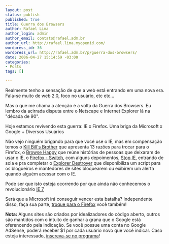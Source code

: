 ```yaml
--- 
layout: post
status: publish
published: true
title: Guerra dos Browsers
author: Rafael Lima
author_login: admin
author_email: contato@rafael.adm.br
author_url: http://rafael.lima.myopenid.com/
wordpress_id: 36
wordpress_url: http://rafael.adm.br/p/guerra-dos-browsers/
date: 2006-04-27 15:14:59 -03:00
categories: 
- Posts
tags: []

---
```

Realmente tenho a sensa&ccedil;&atilde;o de que a web est&aacute; entrando em uma nova era. Fala-se muito de web 2.0, foco no usu&aacute;rio, etc etc...

Mas o que me chama a aten&ccedil;&atilde;o &eacute; a volta da Guerra dos Browsers. Eu lembro da acirrada disputa entre o Netscape e Internet Explorer l&aacute; na "d&eacute;cada de 90".

Hoje estamos revivendo esta guerra: IE x Firefox. Uma briga da Microsoft x Google + Diversos Usu&aacute;rios

N&atilde;o vejo ningu&eacute;m brigando para que voc&ecirc; use o IE, mas em compensa&ccedil;&atilde;o temos o <a title="Visitar o site (nova janela)" target="_blank" href="http://www.killbillsbrowser.com">Kill Bill's  Brother</a> que apresenta 13 raz&otilde;es para trocar para o Firefox, o <a title="Visitar (nova janela)" target="_blank" href="http://browsehappy.com/">Browse Happy</a> que re&uacute;ne hist&oacute;rias de pessoas que deixaram de usar o IE, o <a title="Visitar (nova janela)" target="_blank" href="http://www.switch2firefox.com/">Firefox - Switch</a>, com alguns depoimentos, <a title="Visitar (nova janela)" target="_blank" href="http://www.stopie.com/">Stop IE</a>, entrando de sola e pra completar o <a title="Visitar (nova janela)" target="_blank" href="http://explorerdestroyer.com/">Explorer Destroyer</a> que disponibiliza um script para os blogueiros e mantedores de sites bloquearem ou exibirem um alerta quando algu&eacute;m acessar com o IE.

Pode ser que isto esteja ocorrendo por que ainda n&atilde;o conhecemos o revolucion&aacute;rio <a title="Visitar (nova janela)" target="_blank" href="http://ie7.com/">IE 7</a>

Ser&aacute; que a Microsoft ir&aacute; conseguir vencer esta batalha?  Independente disso, fa&ccedil;a sua parte, <a target="_blank" title="Visitar o site do Firefox (nova janela)" href="http://www.mozilla.com/firefox/">troque para o Firefox</a> voc&ecirc; tamb&eacute;m!

<script type="text/javascript"><!-- google_ad_client = "pub-1877211724276991"; google_ad_width = 180; google_ad_height = 60; google_ad_format = "180x60_as_rimg"; google_cpa_choice = "CAAQgbH8zwEaCKYVHQrMwTTDKOW-93M"; //--></script> <script type="text/javascript"> </script>

<strong>Nota:</strong> Alguns sites s&atilde;o criados por idealizadores do c&oacute;digo aberto, outros s&atilde;o mantidos com o intuito de ganhar a grana que o Google est&aacute; oferencendo pela indica&ccedil;&atilde;o. Se voc&ecirc; possue uma conta no Google AdSense, poder&aacute; receber $1 por cada usu&aacute;rio novo que voc&ecirc; indicar. Caso esteja interessado, <a target="_blank" title="Visitar Google AdSense (nova janela)" href="https://www.google.com/adsense">inscreva-se no programa</a>!
<script type="text/javascript"><!-- google_ad_client = "pub-1877211724276991"; google_ad_width = 110; google_ad_height = 32; google_ad_format = "110x32_as_rimg"; google_cpa_choice = "CAAQ5ZydzgEaCGeXAITcw-ADKK3_5HQ"; //--></script>

